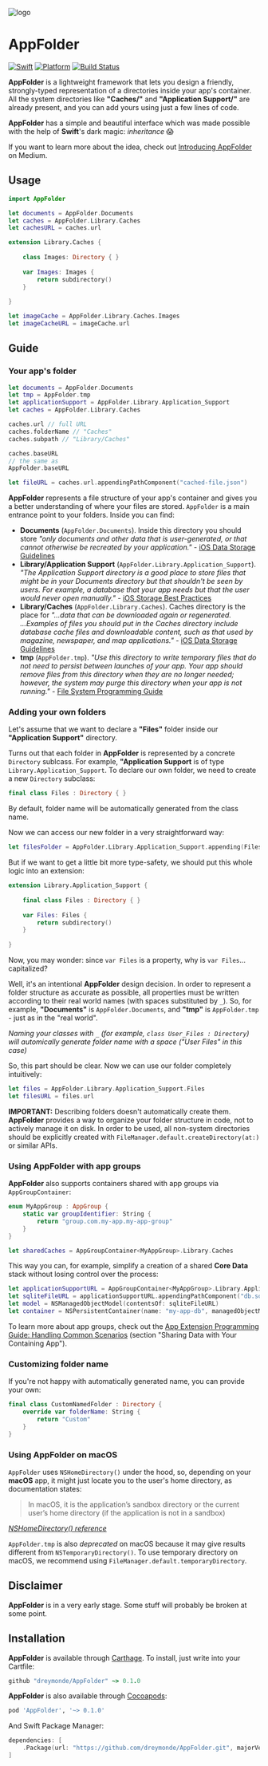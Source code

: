 ![logo](Configs/Logo.png)

# AppFolder

[![Swift][swift-badge]][swift-url]
[![Platform][platform-badge]][platform-url]
[![Build Status](https://travis-ci.org/dreymonde/AppFolder.svg?branch=master)](https://travis-ci.org/dreymonde/AppFolder)

**AppFolder** is a lightweight framework that lets you design a friendly, strongly-typed representation of a directories inside your app's container. All the system directories like **"Caches/"** and 
**"Application Support/"** are already present, and you can add yours using just a few lines of code.

**AppFolder** has a simple and beautiful interface which was made possible with the help of **Swift**'s dark magic: _inheritance_ 😱

If you want to learn more about the idea, check out [Introducing AppFolder](https://medium.com/anysuggestion/introducing-appfolder-704b007bd83b) on Medium.

## Usage

```swift
import AppFolder

let documents = AppFolder.Documents
let caches = AppFolder.Library.Caches
let cachesURL = caches.url

extension Library.Caches {
    
    class Images: Directory { }
    
    var Images: Images {
        return subdirectory()
    }
    
}

let imageCache = AppFolder.Library.Caches.Images
let imageCacheURL = imageCache.url
```

## Guide

### Your app's folder

```swift
let documents = AppFolder.Documents
let tmp = AppFolder.tmp
let applicationSupport = AppFolder.Library.Application_Support
let caches = AppFolder.Library.Caches

caches.url // full URL
caches.folderName // "Caches"
caches.subpath // "Library/Caches"

caches.baseURL
// the same as
AppFolder.baseURL

let fileURL = caches.url.appendingPathComponent("cached-file.json")
```

**AppFolder** represents a file structure of your app's container and gives you a better understanding of where your files are stored. `AppFolder` is a main entrance point to your folders. Inside you can find:

- **Documents** (`AppFolder.Documents`). Inside this directory you should store *"only documents and other data that is user-generated, or that cannot otherwise be recreated by your application."* - [iOS Data Storage Guidelines][storage-guidelines-url]
- **Library/Application Support** (`AppFolder.Library.Application_Support`). *"The Application Support directory is a good place to store files that might be in your Documents directory but that shouldn't be seen by users. For example, a database that your app needs but that the user would never open manually."* - [iOS Storage Best Practices][storage-practices-url]
- **Library/Caches** (`AppFolder.Library.Caches`). Caches directory is the place for *"...data that can be downloaded again or regenerated. ...Examples of files you should put in the Caches directory include database cache files and downloadable content, such as that used by magazine, newspaper, and map applications."* - [iOS Data Storage Guidelines][storage-guidelines-url]
- **tmp** (`AppFolder.tmp`). *"Use this directory to write temporary files that do not need to persist between launches of your app. Your app should remove files from this directory when they are no longer needed; however, the system may purge this directory when your app is not running."* - [File System Programming Guide][fs-guide-url]

### Adding your own folders

Let's assume that we want to declare a **"Files"** folder inside our **"Application Support"** directory.

Turns out that each folder in **AppFolder** is represented by a concrete `Directory` sublcass. For example, **"Application Support** is of type `Library.Application_Support`. To declare our own folder, we need to create a new `Directory` subclass:

```swift
final class Files : Directory { }
```

By default, folder name will be automatically generated from the class name.

Now we can access our new folder in a very straightforward way:

```swift
let filesFolder = AppFolder.Library.Application_Support.appending(Files.self)
```

But if we want to get a little bit more type-safety, we should put this whole logic into an extension:

```swift
extension Library.Application_Support {
    
    final class Files : Directory { }
    
    var Files: Files {
        return subdirectory()
    }
    
}
```

Now, you may wonder: since `var Files` is a property, why is `var Files`... capitalized?

Well, it's an intentional **AppFolder** design decision. In order to represent a folder structure as accurate as possible, all properties must be written according to their real world names (with spaces substituted by `_`). So, for example, **"Documents"** is `AppFolder.Documents`, and **"tmp"** is `AppFolder.tmp` - just as in the "real world".

*Naming your classes with `_` (for example, `class User_Files : Directory`) will automically generate folder name with a space ("User Files" in this case)*

So, this part should be clear. Now we can use our folder completely intuitively:

```swift
let files = AppFolder.Library.Application_Support.Files
let filesURL = files.url
```

**IMPORTANT:** Describing folders doesn't automatically create them. **AppFolder** provides a way to organize your folder structure in code, not to actively manage it on disk. In order to be used, all non-system directories should be explicitly created with `FileManager.default.createDirectory(at:)` or similar APIs.

### Using AppFolder with app groups

**AppFolder** also supports containers shared with app groups via `AppGroupContainer`:

```swift
enum MyAppGroup : AppGroup {
    static var groupIdentifier: String {
        return "group.com.my-app.my-app-group"
    }
}

let sharedCaches = AppGroupContainer<MyAppGroup>.Library.Caches
```

This way you can, for example, simplify a creation of a shared **Core Data** stack without losing control over the process:

```swift
let applicationSupportURL = AppGroupContainer<MyAppGroup>.Library.Application_Support.url
let sqliteFileURL = applicationSupportURL.appendingPathComponent("db.sql")
let model = NSManagedObjectModel(contentsOf: sqliteFileURL)
let container = NSPersistentContainer(name: "my-app-db", managedObjectModel: model!)
```

To learn more about app groups, check out the [App Extension Programming Guide: Handling Common Scenarios](https://developer.apple.com/library/content/documentation/General/Conceptual/ExtensibilityPG/ExtensionScenarios.html) (section "Sharing Data with Your Containing App").

### Customizing folder name

If you're not happy with automatically generated name, you can provide your own:

```swift
final class CustomNamedFolder : Directory {
    override var folderName: String {
        return "Custom"
    }
}
```

### Using AppFolder on macOS

`AppFolder` uses `NSHomeDirectory()` under the hood, so, depending on your **macOS** app, it might just locate you to the user's home directory, as documentation states:

> In macOS, it is the application’s sandbox directory or the current user’s home directory (if the application is not in a sandbox)

*[NSHomeDirectory() reference](https://developer.apple.com/documentation/foundation/1413045-nshomedirectory)*

`AppFolder.tmp` is also *deprecated* on macOS because it may give results different from `NSTemporaryDirectory()`. To use temporary directory on macOS, we recommend using `FileManager.default.temporaryDirectory`.

## Disclaimer

**AppFolder** is in a very early stage. Some stuff will probably be broken at some point.

## Installation

**AppFolder** is available through [Carthage][carthage-url]. To install, just write into your Cartfile:

```ruby
github "dreymonde/AppFolder" ~> 0.1.0
```

**AppFolder** is also available through [Cocoapods][cocoapods-url]:

```ruby
pod 'AppFolder', '~> 0.1.0'
```

And Swift Package Manager:

```swift
dependencies: [
    .Package(url: "https://github.com/dreymonde/AppFolder.git", majorVersion: 0, minor: 1),
]
```

[swift-badge]: https://img.shields.io/badge/Swift-4.0-orange.svg?style=flat
[swift-url]: https://swift.org
[platform-badge]: https://img.shields.io/badge/platform-iOS%20%7C%20macOS%20%7C%20watchOS%20%7C%20tvOS-lightgrey.svg
[platform-url]: https://developer.apple.com/swift/
[storage-guidelines-url]: https://developer.apple.com/icloud/documentation/data-storage/index.html
[storage-practices-url]: https://developer.apple.com/videos/play/fall2017/204/
[fs-guide-url]: https://developer.apple.com/library/content/documentation/FileManagement/Conceptual/FileSystemProgrammingGuide/FileSystemOverview/FileSystemOverview.html
[carthage-url]: https://github.com/Carthage/Carthage
[cocoapods-url]: https://github.com/CocoaPods/CocoaPods
